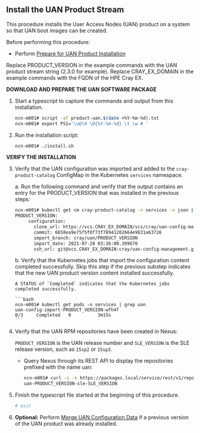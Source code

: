 ## Install the UAN Product Stream

This procedure installs the User Access Nodes \(UAN\) product on a system so that UAN boot images can be created.

Before performing this procedure:

- Perform [Prepare for UAN Product Installation](installation_prereqs/Prepare_For_UAN_Product_Installation.md#prepare-for-uan-product-installation)

Replace PRODUCT\_VERSION in the example commands with the UAN product stream string \(2.3.0 for example\). Replace CRAY\_EX\_DOMAIN in the example commands with the FQDN of the HPE Cray EX.

**DOWNLOAD AND PREPARE THE UAN SOFTWARE PACKAGE**

1. Start a typescript to capture the commands and output from this installation.

    ```bash
    ncn-m001# script -af product-uan.$(date +%Y-%m-%d).txt 
    ncn-m001# export PS1='\u@\H \D{%Y-%m-%d} \t \w # '
    ```

2. Run the installation script:

    ```bash
    ncn-m001# ./install.sh
    ```

**VERIFY THE INSTALLATION**

3. Verify that the UAN configuration was imported and added to the `cray-product-catalog` ConfigMap in the Kubernetes `services` namespace.

    a. Run the following command and verify that the output contains an entry for the PRODUCT\_VERSION that was installed in the previous steps:

    ```bash
    ncn-m001# kubectl get cm cray-product-catalog -n services -o json | jq -r .data.uan
    PRODUCT_VERSION:
         configuration:
           clone_url: https://vcs.CRAY_EX_DOMAIN/vcs/cray/uan-config-management.git
           commit: 6658ea9e75f5f0f73f78941202664e9631a63726
           import_branch: cray/uan/PRODUCT_VERSION
           import_date: 2021-07-28 03:26:00.399670
           ssh_url: git@vcs.CRAY_EX_DOMAIN:cray/uan-config-management.git
    ```
    
    b. Verify that the Kubernetes jobs that import the configuration content completed successfully. Skip this step if the previous substep indicates that the new UAN product version content installed successfully.
    
       A STATUS of `Completed` indicates that the Kubernetes jobs completed successfully.
    
       ```bash
       ncn-m001# kubectl get pods -n services | grep uan
       uan-config-import-PRODUCT_VERSION-wfh4f                                  0/3     Completed   0          3m15s
       ```
    
4. Verify that the UAN RPM repositories have been created in Nexus:

   `PRODUCT_VERSION` is the UAN release number and `SLE_VERSION` is the SLE release version, such as `15sp2` or `15sp3`.

    - Query Nexus through its REST API to display the repositories prefixed with the name uan:
   
        ```bash
        ncn-m001# curl -s -k https://packages.local/service/rest/v1/repositories | jq -r '.[] | select(.name | startswith("uan")) | .name'
        uan-PRODUCT_VERSION-sle-SLE_VERSION
        ```
   
5. Finish the typescript file started at the beginning of this procedure.

    ```bash
    # exit
    ```

6. **Optional:** Perform [Merge UAN Configuration Data](../upgrade/Merge_UAN_Configuration_Data.md#merge-uan-configuration-data) if a previous version of the UAN product was already installed.
